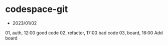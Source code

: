 # codespace-git

- 2023/01/02

01, auth, 12:00 good code
02, refactor, 17:00 bad code
03, board, 16:00 Add board